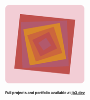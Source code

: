 <a href="https://github.com/jb3/fractal"><img width="256px" src="fractal-20251031-185612.png"/></a>

<sub>**Full projects and portfolio available at [jb3.dev](https://jb3.dev/)**</sub>
